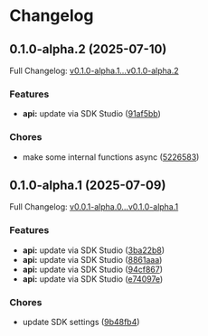 # Changelog

## 0.1.0-alpha.2 (2025-07-10)

Full Changelog: [v0.1.0-alpha.1...v0.1.0-alpha.2](https://github.com/s0ulm4n/urban-fortnight/compare/v0.1.0-alpha.1...v0.1.0-alpha.2)

### Features

* **api:** update via SDK Studio ([91af5bb](https://github.com/s0ulm4n/urban-fortnight/commit/91af5bb730812a01916c1a17a6abfca2e108fcfc))


### Chores

* make some internal functions async ([5226583](https://github.com/s0ulm4n/urban-fortnight/commit/52265837a417def8bc20ab28d1426e4698a106d5))

## 0.1.0-alpha.1 (2025-07-09)

Full Changelog: [v0.0.1-alpha.0...v0.1.0-alpha.1](https://github.com/s0ulm4n/urban-fortnight/compare/v0.0.1-alpha.0...v0.1.0-alpha.1)

### Features

* **api:** update via SDK Studio ([3ba22b8](https://github.com/s0ulm4n/urban-fortnight/commit/3ba22b807a628b45712731b23ca92258a7ddbcc0))
* **api:** update via SDK Studio ([8861aaa](https://github.com/s0ulm4n/urban-fortnight/commit/8861aaa4bf0cc4be7fa06fc2bb7538c7f022e510))
* **api:** update via SDK Studio ([94cf867](https://github.com/s0ulm4n/urban-fortnight/commit/94cf8671e85e0a4590ce34c902eb559303e91a14))
* **api:** update via SDK Studio ([e74097e](https://github.com/s0ulm4n/urban-fortnight/commit/e74097ec7edd606a3419cf710a3c2c6c491f9154))


### Chores

* update SDK settings ([9b48fb4](https://github.com/s0ulm4n/urban-fortnight/commit/9b48fb4d061921430572faa799c2fd21f20c59e9))
